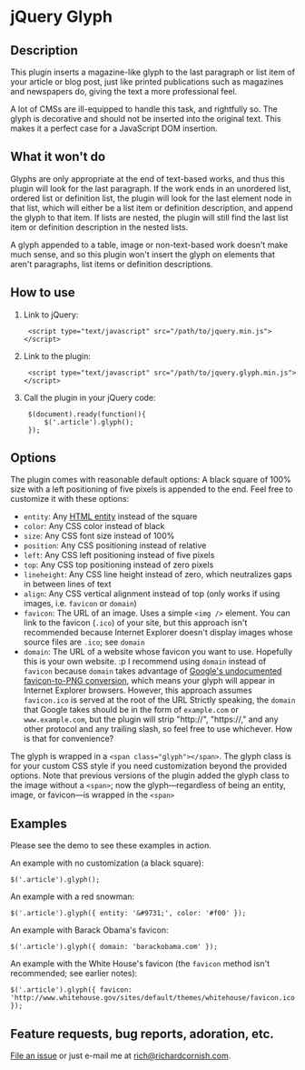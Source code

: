 # jQuery Glyph

## Description

This plugin inserts a magazine-like glyph to the last paragraph or list item of your article or blog post, just like printed publications such as magazines and newspapers do, giving the text a more professional feel.

A lot of CMSs are ill-equipped to handle this task, and rightfully so. The glyph is decorative and should not be inserted into the original text. This makes it a perfect case for a JavaScript DOM insertion.

## What it won't do

Glyphs are only appropriate at the end of text-based works, and thus this plugin will look for the last paragraph. If the work ends in an unordered list, ordered list or definition list, the plugin will look for the last element node in that list, which will either be a list item or definition description, and append the glyph to that item. If lists are nested, the plugin will still find the last list item or definition description in the nested lists.

A glyph appended to a table, image or non-text-based work doesn't make much sense, and so this plugin won't insert the glyph on elements that aren't paragraphs, list items or definition descriptions.

## How to use

1. Link to jQuery:

        <script type="text/javascript" src="/path/to/jquery.min.js"></script>

2. Link to the plugin:

        <script type="text/javascript" src="/path/to/jquery.glyph.min.js"></script>

3. Call the plugin in your jQuery code:

        $(document).ready(function(){
            $('.article').glyph();
        });

## Options

The plugin comes with reasonable default options: A black square of 100% size with a left positioning of five pixels is appended to the end. Feel free to customize it with these options:

- `entity`: Any [HTML entity](http://www.fileformat.info/info/unicode/char/a.htm) instead of the square
- `color`: Any CSS color instead of black
- `size`: Any CSS font size instead of 100%
- `position`: Any CSS positioning instead of relative
- `left`: Any CSS left positioning instead of five pixels
- `top`: Any CSS top positioning instead of zero pixels
- `lineheight`: Any CSS line height instead of zero, which neutralizes gaps in between lines of text
- `align`: Any CSS vertical alignment instead of top (only works if using images, i.e. `favicon` or `domain`)
- `favicon`: The URL of an image. Uses a simple `<img />` element. You can link to the favicon (`.ico`) of your site, but this approach isn't recommended because Internet Explorer doesn't display images whose source files are `.ico`; see `domain`
- `domain`: The URL of a website whose favicon you want to use. Hopefully this is your own website. :p I recommend using `domain` instead of `favicon` because `domain` takes advantage of [Google's undocumented favicon-to-PNG conversion](http://simonwillison.net/2008/Aug/30/favicons/), which means your glyph will appear in Internet Explorer browsers. However, this approach assumes `favicon.ico` is served at the root of the URL
    Strictly speaking, the `domain` that Google takes should be in the form of `example.com` or `www.example.com`, but the plugin will strip "http://", "https://," and any other protocol and any trailing slash, so feel free to use whichever. How is that for convenience?

The glyph is wrapped in a `<span class="glyph"></span>`. The glyph class is for your custom CSS style if you need customization beyond the provided options. Note that previous versions of the plugin added the glyph class to the image without a `<span>`; now the glyph&#8212;regardless of being an entity, image, or favicon&#8212;is wrapped in the `<span>`

## Examples

Please see the demo to see these examples in action.

An example with no customization (a black square):

    $('.article').glyph();

An example with a red snowman:

    $('.article').glyph({ entity: '&#9731;', color: '#f00' });

An example with Barack Obama's favicon:

    $('.article').glyph({ domain: 'barackobama.com' });

An example with the White House's favicon (the `favicon` method isn't recommended; see earlier notes):

    $('.article').glyph({ favicon: 'http://www.whitehouse.gov/sites/default/themes/whitehouse/favicon.ico' });

## Feature requests, bug reports, adoration, etc.

[File an issue](https://github.com/richardcornish/jQuery-Glyph/issues) or just e-mail me at [rich@richardcornish.com](mailto:rich@richardcornish.com).